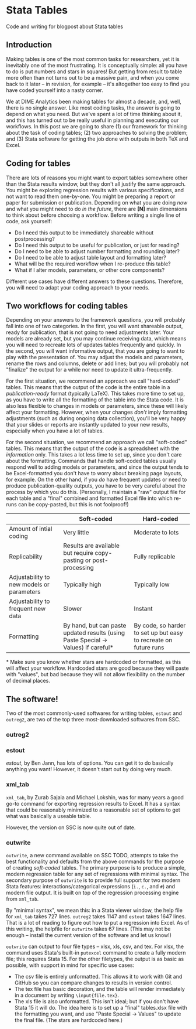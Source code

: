 # Stata Tables

Code and writing for blogpost about Stata tables

## Introduction

Making tables is one of the most common tasks for researchers, yet it is inevitably one of the most frustrating. It is conceptually simple: all you have to do is put numbers and stars in squares! But getting from result to table more often than not turns out to be a massive pain, and when you come back to it later – in revision, for example – it's altogether too easy to find you have coded yourself into a nasty corner.

We at DIME Analytics been making tables for almost a decade, and, well, there is no single answer. Like most coding tasks, the answer is going to depend on what you need. But we've spent a lot of time thinking about it, and this has turned out to be really useful in planning and executing our workflows. In this post we are going to share (1) our framework for thinking about the task of coding tables; (2) two approaches to solving the problem; and (3) Stata software for getting the job done with outputs in both TeX and Excel.

## Coding for tables

There are lots of reasons you might want to export tables somewhere other than the Stata results window, but they don't all justify the same approach. You might be exploring regression results with various specifications, and not want to read them one-by-one. You might be preparing a report or paper for submission or publication. Depending on what you are doing _now_ and what you might need to do _in the future_, there are **[N]** main dimensions to think about before choosing a workflow. Before writing a single line of code, ask yourself:

- Do I need this output to be immediately shareable without postprocessing?
- Do I need this output to be useful for publication, or just for reading?
- Do I need to be able to adjust number formatting and rounding later?
- Do I need to be able to adjust table layout and formatting later?
- What will be the required workflow when I re-produce this table?
- What if I alter models, parameters, or other core components?

Different use cases have different answers to these questions. Therefore, you will need to adapt your coding approach to your needs.

## Two workflows for coding tables

Depending on your answers to the framework questions, you will probably fall into one of two categories. In the first, you will want shareable output, ready for publication, that is not going to need adjustments later. Your models are already set, but you may continue receiving data, which means you will need to recreate lots of updates tables frequently and quickly. In the second, you will want informative output, that you are going to want to play with the presentation of. You may adjust the models and parameters, rename the rows and columns, delete or add lines; but you will probably not "finalize" the output for a while nor need to update it ultra-frequently.

For the first situation, we recommend an approach we call "hard-coded" tables. This means that the output of the code is the entire table in a _publication-ready_ format (typically LaTeX). This takes more time to set up, as you have to write all the formatting of the table into the Stata code. It is also less flexible to changes in models or parameters, since these will likely affect your formatting. However, when your changes _don't_ imply formatting adjustments (such as during ongoing data collection), you'll be very happy that your slides or reports are instantly updated to your new results, especially when you have a lot of tables.

For the second situation, we recommend an approach we call "soft-coded" tables. This means that the output of the code is a spreadsheet with the _information_ only. This takes a lot less time to set up, since you don't care about the formatting. Commands that handle soft-coded tables usually respond well to adding models or parameters, and since the output tends to be Excel-formatted you don't have to worry about breaking page layouts, for example. On the other hand, if you _do_ have frequent updates or need to produce publication-quality outputs, you have to be very careful about the process by which you do this. (Personally, I maintain a "raw" output file for each table and a "final" combined and formatted Excel file into which re-runs can be copy-pasted, but this is not foolproof!)

||Soft-coded|Hard-coded|
|-|-|-|
|Amount of intial coding | Very little | Moderate to lots |
|Replicability   | Results are available but require copy-pasting or post-processing  | Fully replicable  |
|Adjustability to new models or parameters | Typically high | Typically low |
|Adjustability to frequent new data   | Slower   | Instant  |
|Formatting   | By hand, but can paste updated results (using Paste Special → Values) if careful*  | By code, so harder to set up but easy to recreate on future runs  |

\* Make sure you know whether stars are hardcoded or formatted, as this will affect your workflow. Hardcoded stars are good because they will paste with "values", but bad because they will not allow flexibility on the number of decimal places.


## The software!

Two of the most commonly-used softwares for writing tables, `estout` and `outreg2`, are two of the top three most-downloaded softwares from SSC.

### outreg2

### estout

_estout_, by Ben Jann, has lots of options. You can get it to do basically anything you want! However, it doesn't start out by doing very much.

### xml_tab

`xml_tab`, by Zurab Sajaia and Michael Lokshin, was for many years a good go-to command for exporting regression results to Excel. It has a syntax that could be reasonably minimized to a reasonable set of options to get what was basically a useable table.

However, the version on SSC is now quite out of date.

### outwrite

`outwrite`, a new command available on SSC TODO, attempts to take the best functionality and defaults from the above commands for the purpose of creating _soft-coded_ tables. The primary purpose is to produce a simple, modern regression table for any set of regressions with minimal syntax. The secondary purpose of `outwrite` is to provide full support for two modern Stata features: interactions/categorical expressions (`i.`, `c.`, and `#`) and modern file output. It is built on top of the regression processing engine from `xml_tab`.

By "minimal syntax", we mean this: in a Stata viewer window, the help file for `xml_tab` takes 727 lines. `outreg2` takes 1147 and `estout` takes 1647 lines. That is a lot of reading to figure out how to put a regression into Excel. As of this writing, the helpfile for `outwrite` takes 67 lines. (This may not be enough – install the current version of the software and let us know!)

`outwrite` can output to four file types – xlsx, xls, csv, and tex. For xlsx, the command uses Stata's built-in `putexcel` command to create a fully modern file; this requires Stata 15. For the other filetypes, the output is as basic as possible, with support in mind for specific use cases:

-   The csv file is entirely unformatted. This allows it to work with Git and GitHub so you can compare changes to results in version control.
-   The tex file has basic decoration, and the table will render immediately in a document by writing `\input{file.tex}`.
-   The xls file is also unformatted. This isn't ideal; but if you don't have Stata 15 it will do. The idea here is to set up a "final" tables.xlsx file with the formatting you want, and use "Paste Special → Values" to update the final file. (The stars are hardcoded here.)


#
